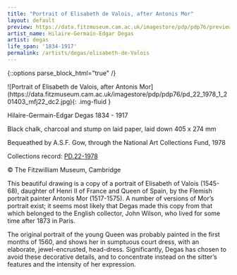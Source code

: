 ```yaml
---
title: "Portrait of Elisabeth de Valois, after Antonis Mor"
layout: default
preview: https://data.fitzmuseum.cam.ac.uk/imagestore/pdp/pdp76/preview_pd_22_1978_1_201403_mfj22_dc2.jpg
artist_name: Hilaire-Germain-Edgar Degas
artist: degas
life_span: '1834-1917'
permalink: /artists/degas/elisabeth-de-Valois
---
```

{::options parse_block_html="true" /}
<div class="text-center">
![Portrait of Elisabeth de Valois, after Antonis Mor](https://data.fitzmuseum.cam.ac.uk/imagestore/pdp/pdp76/pd_22_1978_1_201403_mfj22_dc2.jpg){: .img-fluid }
</div>

Hilaire-Germain-Edgar Degas 1834 - 1917

Black chalk, charcoal and stump on laid paper, laid down  405 x 274 mm

Bequeathed by A.S.F. Gow, through the National Art Collections Fund, 1978    

Collections record: [PD.22-1978](https://data.fitzmuseum.cam.ac.uk/id/object/6278)

© The Fitzwilliam Museum, Cambridge

This beautiful drawing is a copy of a portrait of Elisabeth of Valois (1545-68), daughter of Henri II of France and Queen of Spain, by the Flemish portrait painter Antonis Mor (1517-1575). A number of versions of Mor’s portrait exist; it seems most likely that Degas made this copy from that which belonged to the English collector, John Wilson, who lived for some time after 1873 in Paris.

The original portrait of the young Queen was probably painted in the first months of 1560, and shows her in sumptuous court dress, with an elaborate, jewel-encrusted, head-dress. Significantly, Degas has chosen to avoid these decorative details, and to concentrate instead on the sitter’s features and the intensity of her expression.
